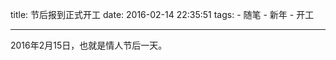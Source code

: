 title: 节后报到正式开工
date: 2016-02-14 22:35:51
tags: 
    - 随笔
    - 新年
    - 开工

    
---
2016年2月15日，也就是情人节后一天。
